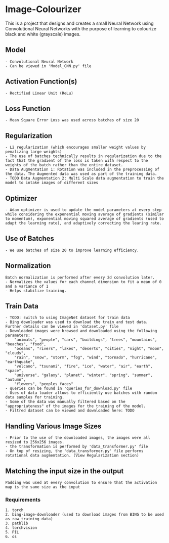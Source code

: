 # Image-Colourizer
This is a project that designs and creates a small Neural Network using Convolutional Neural Networks with the purpose of learning to colourize black and white (grayscale) images.

## Model
    - Convolutional Neural Network
    - Can be viewed in 'Model_CNN.py' file

## Activation Function(s)
    - Rectified Linear Unit (ReLu)

## Loss Function
    - Mean Square Error Loss was used across batches of size 20

## Regularization
    - L2 regularization (which encourages smaller weight values by penalizing large weights)
    - The use of batches technically results in regularization due to the fact that the gradient of the loss is taken with respect to the weights of the batch rather than the entire dataset.
    - Data Augmentation 1: Rotation was included in the preprocessing of the data. The Augmented data was used as part of the training data.
    - TODO Data Augmentation 2: Multi Scale data augmentation to train the model to intake images of different sizes

## Optimizer
    - Adam optimizer is used to update the model parameters at every step while considering the exponential moving average of gradients (similar to momentum), exponential moving squared average of gradients (used to adapt the learning rate), and adaptively correcting the learing rate.

## Use of Batches
    - We use batches of size 20 to improve learning efficiency.

## Normalization
    Batch normalization is performed after every 2d convolution later.
    - Normalizes the values for each channel dimension to fit a mean of 0 and a variance of 1
    - Helps stabilize training.

## Train Data
    - TODO: switch to using ImageNet dataset for train data
    - Bing downloader was used to download the train and test data. Further details can be viewed in 'dataset.py' file
    - Downloaded images were browsed and downloaded using the following parameters:
        "animals", "people", "cars", "buildings", "trees", "mountains", "beaches", "food",
        "oceans", "rivers", "lakes", "deserts", "cities", "night", "moon", "clouds",
        "rain", "snow", "storm", "fog", "wind", "tornado", "hurricane", "earthquake", 
        "volcano", "tsunami", "fire", "ice", "water", "air", "earth", "space",
        "universe", "galaxy", "planet", "winter", "spring", "summer", "autumn", 
        "flowers", "peoples faces"
    - queries can be found in 'queries_for_download.py' file
    - Uses of data loader allows to efficiently use batches with random data samples for training.
    - Some of the data was manually filtered based on the "appropriateness" of the images for the training of the model.
    - Filtred dataset can be viewed and downloaded here: TODO

## Handling Various Image Sizes
    - Prior to the use of the downloaded images, the images were all resized to 256x256 images.
    - the transformation is performed by 'data_transformer.py' file
    - On top of resizing, the 'data_transformer.py' file performs rotational data augmentation. (View Regularization section)

## Matching the input size in the output
    Padding was used at every convolution to ensure that the activation map is the same size as the input


### Requirements
    1. torch
    2. bing-image-downloader (used to download images from BING to be used as raw training data)
    3. pathlib
    4. torchvision
    5. PIL
    6. os